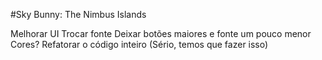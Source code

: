 #Sky Bunny: The Nimbus Islands

Melhorar UI
Trocar fonte
Deixar botões maiores e fonte um pouco menor
Cores?
Refatorar o código inteiro (Sério, temos que fazer isso)

